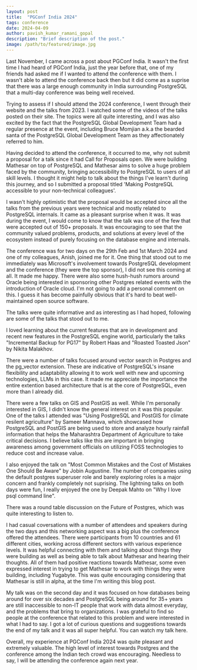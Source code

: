 ```yaml
---
layout: post
title:  "PGConf India 2024"
tags: conference
date: 2024-04-09
author: pavish_kumar_ramani_gopal
description: "Brief description of the post."
image: /path/to/featured/image.jpg
---
```


Last November, I came across a post about PGConf India. It wasn't the first time I had heard of PGConf India, just the year before that, one of my friends had asked me if I wanted to attend the conference with them. I wasn't able to attend the conference back then but it did come as a suprise that there was a large enough community in India surrounding PostgreSQL that a multi-day conference was being well received.

Trying to assess if I should attend the 2024 conference, I went through their website and the talks from 2023. I watched some of the videos of the talks posted on their site. The topics were all quite interesting, and I was also excited by the fact that the PostgreSQL Global Development Team had a regular presence at the event, including Bruce Momjian a.k.a the bearded santa of the PostgreSQL Global Development Team as they affectionately referred to him.

Having decided to attend the conference, it occurred to me, why not submit a proposal for a talk since it had Call for Proposals open. We were building Mathesar on top of PostgreSQL and Mathesar aims to solve a huge problem faced by the community, bringing accessibility to PostgreSQL to users of all skill levels. I thought it might help to talk about the things I've learn't during this journey, and so I submitted a proposal titled 'Making PostgreSQL accessible to your non-technical colleagues'. 

I wasn't highly optimistic that the proposal would be accepted since all the talks from the previous years were technical and mostly related to PostgreSQL internals. It came as a pleasant surprise when it was. It was during the event, I would come to know that the talk was one of the few that were accepted out of 150+ proposals. It was encouraging to see that the community valued problems, products, and solutions at every level of the ecosystem instead of purely focusing on the database engine and internals.

The conference was for two days on the 29th Feb and 1st March 2024 and one of my colleagues, Anish, joined me for it. One thing that stood out to me immediately was Microsoft's involvement towards PostgreSQL development and the conference (they were the top sponsor), I did not see this coming at all. It made me happy. There were also some hush-hush rumors around Oracle being interested in sponsoring other Postgres related events with the introduction of Oracle cloud. I'm not going to add a personal comment on this. I guess it has become painfully obvious that it's hard to beat well-maintained open source software.

The talks were quite informative and as interesting as I had hoped, following are some of the talks that stood out to me.

I loved learning about the current features that are in development and recent new features in the PostgreSQL engine world, particularly the talks "Incremental Backup for PG17" by Robert Haas and "Roasted Toasted Json" by Nikita Malakhov.

There were a number of talks focused around vector search in Postgres and the pg_vector extension. These are indicative of PostgreSQL's insane flexibility and adaptability allowing it to work well with new and upcoming technologies, LLMs in this case. It made me appreciate the importance the entire extention based architecture that is at the core of PostgreSQL, even more than I already did.

There were a few talks on GIS and PostGIS as well. While I'm personally interested in GIS, I didn't know the general interest on it was this popular. One of the talks I attended was "Using PostgreSQL and PostGIS for climate resilent agriculture" by Sameer Mannava, which showcased how PostgreSQL and PostGIS are being used to store and analyze hourly rainfall information that helps the Maharashtra Department of Agriculture to take critical decisions. I believe talks like this are important in bringing awareness among government officials on utilizing FOSS technologies to reduce cost and increase value.

I also enjoyed the talk on "Most Common Mistakes and the Cost of Mistakes One Should Be Aware" by Jobin Augustine. The number of companies using the default postgres superuser role and barely exploring roles is a major concern and frankly completely not suprising. The lightning talks on both days were fun, I really enjoyed the one by Deepak Mahto on "Why I love psql command line". 

There was a round table discussion on the Future of Postgres, which was quite interesting to listen to.

I had casual coversations with a number of attendees and speakers during the two days and this networking aspect was a big plus the conference offered the attendees. There were participants from 10 countries and 61 different cities, working across different sectors with various experience levels. It was helpful connecting with them and talking about things they were building as well as being able to talk about Mathesar and hearing their thoughts. All of them had positive reactions towards Mathesar, some even expressed interest in trying to get Mathesar to work with things they were building, including Yugabyte. This was quite encouraging considering that Mathesar is still in alpha, at the time I'm writing this blog post.

My talk was on the second day and it was focused on how databases being around for over six decades and PostgreSQL being around for 35+ years are still inaccessible to non-IT people that work with data almost everyday, and the problems that bring to organizations. I was grateful to find so people at the conference that related to this problem and were interested in what I had to say. I got a lot of curious questions and suggestions towards the end of my talk and it was all super helpful. You can watch my talk here. 

Overall, my experience at PGConf India 2024 was quite pleasant and extremely valuable. The high level of interest towards Postgres and the conference among the Indian tech crowd was encouraging. Needless to say, I will be attending the conference again next year.
